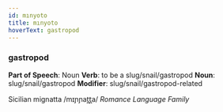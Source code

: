 ```yaml
---
id: mınyoto
title: mınyoto
hoverText: gastropod
---
```


### gastropod

**Part of Speech**: Noun
**Verb**: to be a slug/snail/gastropod
**Noun**: slug/snail/gastropod
**Modifier**: slug/snail/gastropod-related

Sicilian mignatta /mɪɲɲat̪t̪a/
*Romance Language Family*